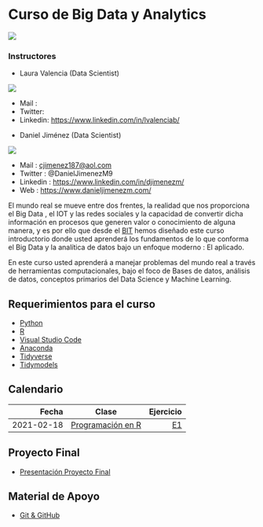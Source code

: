# Curso de Big Data y Analytics


![](https://bit.institute/images/Instituto-Cursos-Programacion-50lg.png)


### Instructores

* Laura Valencia (Data Scientist)
 
![](https://media-exp1.licdn.com/dms/image/C5603AQGrilH4jlTR9Q/profile-displayphoto-shrink_200_200/0/1604584143820?e=1619049600&v=beta&t=exJLY_geIykqdFGUt3WqXevKeDYXz99Jbjvt9C0e42Q)

  + Mail : 
  + Twitter: 
  + Linkedin: https://www.linkedin.com/in/lvalenciab/
  
* Daniel Jiménez (Data Scientist)

![](https://media-exp1.licdn.com/dms/image/C5603AQELw6YtZh3zmw/profile-displayphoto-shrink_200_200/0/1607703563849?e=1619049600&v=beta&t=Su_TpTDpDPFtyBL6xhl4iShfaeoYXM-iOI7yx6LFYUg) 

  + Mail : cjimenez187@aol.com
  + Twitter : @DanielJimenezM9
  + Linkedin : https://www.linkedin.com/in/djimenezm/
  + Web : https://www.danieljimenezm.com/
  


El mundo real se mueve entre dos frentes, la realidad que nos proporciona el Big Data , el IOT y las redes sociales y la capacidad de convertir dicha información en procesos que generen valor o conocimiento de alguna manera, y es por ello que desde el [BIT](https://bit.institute/) hemos diseñado este curso introductorio donde usted aprenderá los fundamentos de lo que conforma el Big Data y la analítica de datos bajo un enfoque moderno : El aplicado.

En este curso usted aprenderá a manejar problemas del mundo real a través de herramientas computacionales, bajo el foco de Bases de datos, análisis de datos, conceptos primarios del Data Science y Machine Learning.

## Requerimientos para el curso

* [Python](https://www.python.org/downloads/)
* [R](https://www.icesi.edu.co/CRAN/)
* [Visual Studio Code](https://code.visualstudio.com/)
* [Anaconda](https://www.anaconda.com/products/individual)
* [Tidyverse](https://www.tidyverse.org/)
* [Tidymodels](https://www.tidymodels.org/)


## Calendario

|Fecha|Clase|Ejercicio|
|-----:|-----|------:|
|2021-02-18|[Programación en R]()|[E1]()|


## Proyecto Final

* [Presentación Proyecto Final]()


## Material de Apoyo

* [Git & GitHub]()


